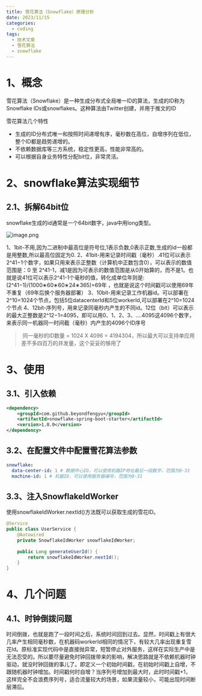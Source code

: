 ```yaml
---
title: 雪花算法（Snowflake）原理分析
date: 2023/11/15
categories:
  - coding
tags:
  - 技术文章
  - 雪花算法
  - snowflake
---
```

# 1、概念

雪花算法（Snowflake）是一种生成分布式全局唯一ID的算法，生成的ID称为Snowflake IDs或snowflakes。这种算法由Twitter创建，并用于推文的ID

雪花算法几个特性

- 生成的ID分布式唯一和按照时间递增有序，毫秒数在高位，自增序列在低位，整个ID都是趋势递增的。
- 不依赖数据库等三方系统，稳定性更高，性能非常高的。
- 可以根据自身业务特性分配bit位，非常灵活。

# 2、snowflake算法实现细节

## 2.1、拆解64bit位

snowflake生成的id通常是一个64bit数字，java中用long类型。

![image.png](https://yancey-note-img.oss-cn-beijing.aliyuncs.com/202403031225315.png)


1、1bit-不用,因为二进制中最高位是符号位,1表示负数,0表示正数,生成的id一般都是用整数,所以最高位固定为0.
2、41bit-用来记录时间戳（毫秒）.41位可以表示2^41−1个数字，如果只用来表示正整数（计算机中正数包含0），可以表示的数值范围是：0 至 2^41-1，减1是因为可表示的数值范围是从0开始算的，而不是1。也就是说41位可以表示2^41-1个毫秒的值，转化成单位年则是:(2^41−1)/(1000∗60∗60∗24∗365)=69年 ，也就是说这个时间戳可以使用69年不重复（69年后换个服务器部署）
3、10bit-用来记录工作机器id。可以部署在2^10=1024个节点，包括5位datacenterId和5位workerId,可以部署在2^10=1024个节点
4、12bit-序列号，用来记录同毫秒内产生的不同id。12位（bit）可以表示的最大正整数是2^12−1=4095，即可以用0、1、2、3、....4095这4096个数字，来表示同一机器同一时间截（毫秒）内产生的4096个ID序号

> 同一毫秒的ID数量 = 1024 X 4096 = 4194304，所以最大可以支持单应用差不多四百万的并发量，这个妥妥的够用了


# 3、使用

## 3.1、引入依赖

```xml
<dependency>
    <groupId>com.github.beyondfengyu</groupId>
    <artifactId>snowflake-spring-boot-starter</artifactId>
    <version>1.0.0</version>
</dependency>

```

## 3.2、在配置文件中配置雪花算法参数

```yml
snowflake:
  data-center-id: 1 # 数据中心ID，可以使用机器IP地址最后一段数字，范围为0-31
  machine-id: 1 # 机器ID，可以使用服务器编号，范围为0-31
```

## 3.3、注入SnowflakeIdWorker

使用snowflakeIdWorker.nextId()方法既可以获取生成的雪花ID。

```java
@Service
public class UserService {
    @Autowired
    private SnowflakeIdWorker snowflakeIdWorker;
 
    public Long generateUserId() {
        return snowflakeIdWorker.nextId();
    }
}
```


# 4、几个问题

## 4.1、时钟倒拨问题

时间倒拨，也就是跑了一段时间之后，系统时间回到过去。显然，时间戳上有很大几率产生相同毫秒数，在机器码workerId相同的情况下，有较大几率出现重复雪花Id。原标准实现代码中是直接抛异常，短暂停止对外服务，这样在实际生产中是无法忍受的。所以要尽量避免时钟回拨带来的影响，解决思路就是不依赖机器时钟驱动，就没时钟回拨的事儿了。即定义一个初始时间戳，在初始时间戳上自增，不跟随机器时钟增加。时间戳何时自增？当序列号增加到最大时，此时时间戳+1，这样完全不会浪费序列号，适合流量较大的场景，如果流量较小，可能出现时间断层滞后。
